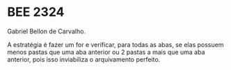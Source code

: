 # BEE 2324
Gabriel Bellon de Carvalho.

A estratégia é fazer um for e verificar, para todas as abas, se elas possuem menos pastas que uma aba anterior ou 2 pastas a mais que uma aba anterior, pois isso inviabiliza o arquivamento perfeito.